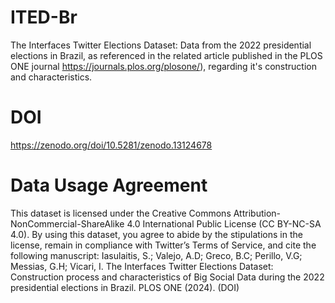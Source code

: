 # ITED-Br
The Interfaces Twitter Elections Dataset: Data from the 2022 presidential elections in Brazil, as referenced in the related article published in the PLOS ONE journal https://journals.plos.org/plosone/), regarding it's construction and characteristics.

# DOI
https://zenodo.org/doi/10.5281/zenodo.13124678

# Data Usage Agreement
This dataset is licensed under the Creative Commons Attribution-NonCommercial-ShareAlike 4.0 International Public License (CC BY-NC-SA 4.0). By using this dataset, you agree to abide by the stipulations in the license, remain in compliance with Twitter’s Terms of Service, and cite the following manuscript:
Iasulaitis, S.; Valejo, A.D; Greco, B.C; Perillo, V.G; Messias, G.H; Vicari, I. The Interfaces Twitter Elections Dataset: Construction process and characteristics of Big Social Data during the 2022 presidential elections in Brazil. PLOS ONE (2024). (DOI)
